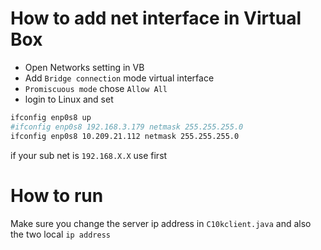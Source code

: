 # How to add net interface in Virtual Box
- Open Networks setting in VB
- Add `Bridge connection` mode virtual interface
- `Promiscuous mode` chose `Allow All`
- login to Linux and set 
```sh
ifconfig enp0s8 up
#ifconfig enp0s8 192.168.3.179 netmask 255.255.255.0
ifconfig enp0s8 10.209.21.112 netmask 255.255.255.0
```
if your sub net is `192.168.X.X` use first 
# How to run
Make sure you change the server ip address in `C10kclient.java`
and also the two local `ip address`

